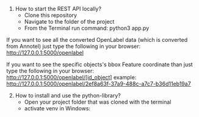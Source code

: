 1. How to start the REST API locally?
   - Clone this repository
   - Navigate to the folder of the project
   - From the Terminal run command: python3 app.py
  
  If you want to see all the converted OpenLabel data (which is converted from Annotel) just type the following in your browser:
  http://127.0.0.1:5000/openlabel
  
  If you want to see the specific objects's bbox Feature coordinate than just type the following in your browser:
  http://127.0.0.1:5000/openlabel/[id_object]
  example:
  http://127.0.0.1:5000/openlabel/2ef8a63f-37a9-488c-a7c7-b36d11eb19a7
  

2. How to install and use the python-library?
   - Open your project folder that was cloned with the terminal
   - activate venv in Windows:
